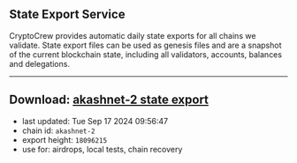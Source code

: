 ## State Export Service
CryptoCrew provides automatic daily state exports for all chains we validate. State export files can be used as genesis files and are a snapshot of the current blockchain state, including all validators, accounts, balances and delegations.

---
**Download: [akashnet-2 state export](https://dl-eu2.ccvalidators.com/SERVICE/akash/akashnet-2_export_18096215.json)**
---

- last updated: Tue Sep 17 2024 09:56:47
- chain id: `akashnet-2`
- export height: `18096215`
- use for: airdrops, local tests, chain recovery
